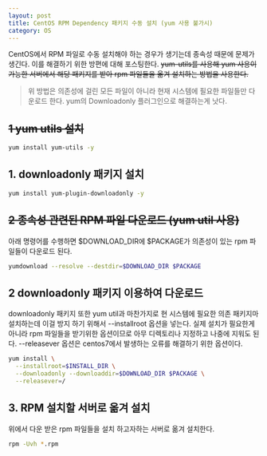 ```yaml
---
layout: post
title: CentOS RPM Dependency 패키지 수동 설치 (yum 사용 불가시)
category: OS
---
```


CentOS에서 RPM 파일로 수동 설치해야 하는 경우가 생기는데 종속성 때문에 문제가 생긴다.
이를 해결하기 위한 방편에 대해 포스팅한다. 
~~yum-utils를 사용해 yum 사용이 가능한 서버에서 해당 패키지를 받아 rpm 파일들을 옮겨 설치하는 방법을 사용한다.~~

> 위 방법은 의존성에 걸린 모든 파일이 아니라 현재 시스템에 필요한 파일들만 다운로드 한다.
 yum의 Downloadonly 플러그인으로 해결하는게 낫다.

## ~~1 yum utils 설치~~  

~~~bash
yum install yum-utils -y
~~~

## 1. downloadonly 패키지 설치

~~~bash
yum install yum-plugin-downloadonly -y
~~~

## ~~2 종속성 관련된 RPM 파일 다운로드 (yum util 사용)~~

아래 명령어를 수행하면 $DOWNLOAD_DIR에 $PACKAGE가 의존성이 있는 rpm 파일들이 다운로드 된다.

```bash
yumdownload --resolve --destdir=$DOWNLOAD_DIR $PACKAGE
```

## 2 downloadonly 패키지 이용하여 다운로드

downloadonly 패키지 또한 yum util과 마찬가지로 현 시스템에 필요한 의존 패키지마 설치하는데 이걸 방지 하기 위해서 --installroot 옵션을 넣는다. 실제 설치가 필요한게 아니라 rpm 파일들을 받기위한 옵션이므로 아무 디렉토리나 지정하고 나중에 지워도 된다. --releasever 옵션은 centos7에서 발생하는 오류를 해결하기 위한 옵션이다.

```bash
yum install \
  --installroot=$INSTALL_DIR \
  --downloadonly --downloaddir=$DOWNLOAD_DIR $PACKAGE \
  --releasever=/
```

## 3. RPM 설치할 서버로 옮겨 설치

위에서 다운 받은 rpm 파일들을 설치 하고자하는 서버로 옮겨 설치한다.

```bash
rpm -Uvh *.rpm
```

